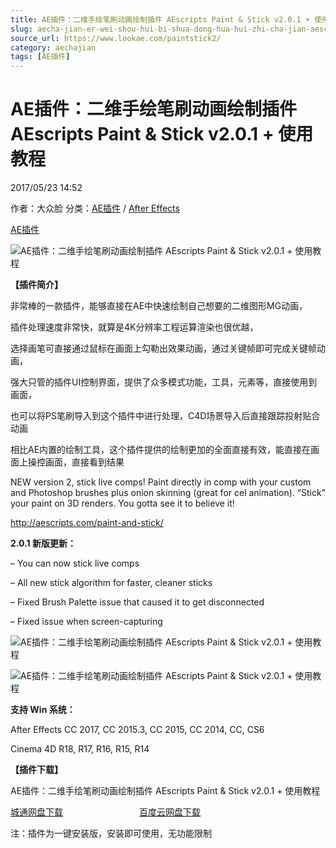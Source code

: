 ```yaml
---
title: AE插件：二维手绘笔刷动画绘制插件 AEscripts Paint & Stick v2.0.1 + 使用教程
slug: aecha-jian-er-wei-shou-hui-bi-shua-dong-hua-hui-zhi-cha-jian-aescripts-paint-stick-v2-0-1-shi-yong-jiao-cheng
source_url: https://www.lookae.com/paintstick2/
category: aechajian
tags: [AE插件]
---
```

# AE插件：二维手绘笔刷动画绘制插件 AEscripts Paint & Stick v2.0.1 + 使用教程

2017/05/23 14:52

作者：大众脸
分类：[AE插件](https://www.lookae.com/after-effects/aechajian/) / [After Effects](https://www.lookae.com/after-effects/)

[AE插件](https://www.lookae.com/tag/ae%e6%8f%92%e4%bb%b6/)

![AE插件：二维手绘笔刷动画绘制插件 AEscripts Paint & Stick v2.0.1 + 使用教程](https://www.lookae.com/wp-content/uploads/2019/04/Paint-Stick-v2.jpg "AE插件：二维手绘笔刷动画绘制插件 AEscripts Paint & Stick v2.0.1 + 使用教程-LookAE.com")

**【插件简介】**

非常棒的一款插件，能够直接在AE中快速绘制自己想要的二维图形MG动画，

插件处理速度非常快，就算是4K分辨率工程运算渲染也很优越，

选择画笔可直接通过鼠标在画面上勾勒出效果动画，通过关键帧即可完成关键帧动画，

强大只管的插件UI控制界面，提供了众多模式功能，工具，元素等，直接使用到画面，

也可以将PS笔刷导入到这个插件中进行处理，C4D场景导入后直接跟踪投射贴合动画

相比AE内置的绘制工具，这个插件提供的绘制更加的全面直接有效，能直接在画面上操控画面，直接看到结果

NEW version 2, stick live comps! Paint directly in comp with your custom and Photoshop brushes plus onion skinning (great for cel animation). “Stick” your paint on 3D renders. You gotta see it to believe it!

http://aescripts.com/paint-and-stick/

**2.0.1 新版更新：**

– You can now stick live comps

– All new stick algorithm for faster, cleaner sticks

– Fixed Brush Palette issue that caused it to get disconnected

– Fixed issue when screen-capturing

![AE插件：二维手绘笔刷动画绘制插件 AEscripts Paint & Stick v2.0.1 + 使用教程](https://img.alicdn.com/imgextra/i2/705956171/TB2Q5XGqSFjpuFjSszhXXaBuVXa_!!705956171.gif "AE插件：二维手绘笔刷动画绘制插件 AEscripts Paint & Stick v2.0.1 + 使用教程-LookAE.com")

![AE插件：二维手绘笔刷动画绘制插件 AEscripts Paint & Stick v2.0.1 + 使用教程](https://img.alicdn.com/imgextra/i1/705956171/TB25r7OtJRopuFjSZFtXXcanpXa_!!705956171.gif "AE插件：二维手绘笔刷动画绘制插件 AEscripts Paint & Stick v2.0.1 + 使用教程-LookAE.com")

**支持 Win 系统：**

After Effects CC 2017, CC 2015.3, CC 2015, CC 2014, CC, CS6

Cinema 4D R18, R17, R16, R15, R14

**【插件下载】**

AE插件：二维手绘笔刷动画绘制插件 AEscripts Paint & Stick v2.0.1 + 使用教程

[城通网盘下载](https://www.pipipan.com/fs/680462-203868881)                               [百度云网盘下载](https://pan.baidu.com/s/1nv9dc05)

注：插件为一键安装版，安装即可使用，无功能限制
